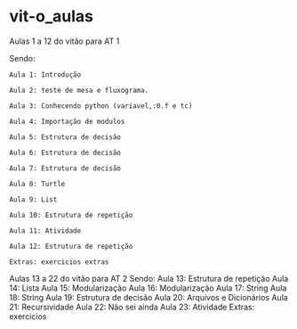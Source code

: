 ﻿# vit-o_aulas
 
Aulas 1 a 12 do vitão para AT 1

Sendo:

    Aula 1: Introdução
    
    Aula 2: teste de mesa e fluxograma.
    
    Aula 3: Conhecendo python (variavel,:0.f e tc)
    
    Aula 4: Importação de modulos
    
    Aula 5: Estrutura de decisão
    
    Aula 6: Estrutura de decisão
    
    Aula 7: Estrutura de decisão
    
    Aula 8: Turtle
    
    Aula 9: List
    
    Aula 10: Estrutura de repetição
    
    Aula 11: Atividade
    
    Aula 12: Estrutura de repetição
    
    Extras: exercicios extras
    
Aulas 13 a 22 do vitão para AT 2
Sendo:
    Aula 13: Estrutura de repetição
    Aula 14: Lista
    Aula 15: Modularização
    Aula 16: Modularização
    Aula 17: String
    Aula 18: String
    Aula 19: Estrutura de decisão
    Aula 20: Arquivos e Dicionários
    Aula 21: Recursividade
    Aula 22: Não sei ainda
    Aula 23: Atividade
    Extras: exercicios
 
